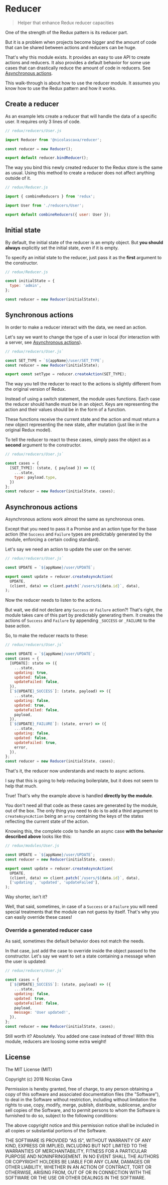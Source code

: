 # Reducer

> Helper that enhance Redux reducer capacities

One of the strength of the Redux pattern is its reducer part.

But it is a problem when projects become bigger and the amount of code that can be shared between actions and reducers can be huge.

That's why this module exists. It provides an easy to use API to create actions and reducers. It also provides a default behavior for some use cases that can drastically reduce the amount of code in reducers. See [Asynchronous actions](#asynchronous-actions).

This walk-through is about how to use the reducer module. It assumes you know how to use the Redux pattern and how it works.

## Create a reducer

As an example lets create a reducer that will handle the data of a specific user. It requires only 3 lines of code.

```javascript
// redux/reducers/User.js

import Reducer from '@nicolascava/reducer';

const reducer = new Reducer();

export default reducer.bindReducer();
```

The way you bind this newly created reducer to the Redux store is the same as usual. Using this method to create a reducer does not affect anything outside of it.

```javascript
// redux/Reducer.js

import { combineReducers } from 'redux';

import User from './reducers/User';

export default combineReducers({ user: User });
```

## Initial state

By default, the initial state of the reducer is an empty object. But **you should always** explicitly set the initial state, even if it is empty.

To specify an initial state to the reducer, just pass it as the **first** argument to the constructor.

```javascript
// redux/Reducer.js

const initialState = {
  type: 'admin',
};

const reducer = new Reducer(initialState);
```

## Synchronous actions

In order to make a reducer interact with the data, we need an action.

Let's say we want to change the type of a user in local (for interaction with a server, see [Asynchronous actions](#asynchronous-actions)).

```javascript
// redux/reducers/User.js`

const SET_TYPE = `${appName}/user/SET_TYPE`;
const reducer = new Reducer(initialState);

export const setType = reducer.createAction(SET_TYPE);
```

The way you tell the reducer to react to the actions is slightly different from the original version of Redux. 

Instead of using a switch statement, the module uses functions. Each case the reducer should handle must be in an object. Keys are representing the action and their values should be in the form of a function. 

These functions receive the current state and the action and must return a new object representing the new state, after mutation (just like in the original Redux model).

To tell the reducer to react to these cases, simply pass the object as a **second** argument to the constructor.

```javascript
// redux/reducers/User.js`

const cases = {
  [SET_TYPE]: (state, { payload }) => ({
    ...state,
    type: payload.type,
  })
};
const reducer = new Reducer(initialState, cases);
```

## Asynchronous actions

Asynchronous actions work almost the same as synchronous ones. 

Except that you need to pass it a Promise and an action type for the base action (the `Success` and `Failure` types are predictably generated by the module, enforcing a certain coding standard).

Let's say we need an action to update the user on the server.

```javascript
// redux/reducers/User.js`

const UPDATE = `${appName}/user/UPDATE`;

export const update = reducer.createAsyncAction(
  UPDATE,
  (client, data) => client.patch(`/users/${data.id}`, data),
);
```

Now the reducer needs to listen to the actions.

But wait, we did not declare any `Success` or `Failure` action?! That's right, the module takes care of this part by predictably generating them. It creates the actions of `Success` and `Failure` by appending `_SUCCESS` or `_FAILURE` to the base action. 

So, to make the reducer reacts to these: 

```javascript
// redux/reducers/User.js`

const UPDATE = `${appName}/user/UPDATE`;
const cases = {
  [UPDATE]: state => ({
    ...state,
    updating: true,
    updated: false,
    updateFailed: false,
  }),
  [`${UPDATE}_SUCCESS`]: (state, payload) => ({
    ...state,
    updating: false,
    updated: true,
    updateFailed: false,
    payload,
  }),
  [`${UPDATE}_FAILURE`]: (state, error) => ({
    ...state,
    updating: false,
    updated: false,
    updateFailed: true,
    error,
  }),
};
const reducer = new Reducer(initialState, cases);
```

That's it, the reducer now understands and reacts to async actions.

I say that this is going to help reducing boilerplate, but it does not seem to help that much.

True! That's why the example above is handled **directly by the module**. 

You don't need all that code as these cases are generated by the module, out of the box. The only thing you need to do is to add a third argument to `createAsyncAction` being an `array` containing the keys of the states reflecting the current state of the action.

Knowing this, the complete code to handle an async case **with the behavior described above** looks like this:

```javascript
// redux/modules/User.js

const UPDATE = `${appName}/user/UPDATE`;
const reducer = new Reducer(initialState, cases);

export const update = reducer.createAsyncAction(
  UPDATE,
  (client, data) => client.patch(`/users/${data.id}`, data),
  ['updating', 'updated', 'updateFailed'],
);
```

Way shorter, isn't it?

Well, that said, sometimes, in case of a `Success` or a `Failure` you will need special treatments that the module can not guess by itself. That's why you can easily override these cases!

### Override a generated reducer case

As said, sometimes the default behavior does not match the needs.

In that case, just add the case to override inside the object passed to the constructor. Let's say we want to set a state containing a message when the user is updated:

```javascript
// redux/reducers/User.js`

const cases = {
  [`${UPDATE}_SUCCESS`]: (state, payload) => ({
    ...state,
    updating: false,
    updated: true,
    updateFailed: false,
    payload,
    message: 'User updated!',
  }),
};
const reducer = new Reducer(initialState, cases);
```

Still worth it? Absolutely. You added one case instead of three! With this module, reducers are loosing some extra weight!

## License

The MIT License (MIT)

Copyright (c) 2018 Nicolas Cava

Permission is hereby granted, free of charge, to any person obtaining a copy
of this software and associated documentation files (the "Software"), to deal
in the Software without restriction, including without limitation the rights
to use, copy, modify, merge, publish, distribute, sublicense, and/or sell
copies of the Software, and to permit persons to whom the Software is
furnished to do so, subject to the following conditions:

The above copyright notice and this permission notice shall be included in all
copies or substantial portions of the Software.

THE SOFTWARE IS PROVIDED "AS IS", WITHOUT WARRANTY OF ANY KIND, EXPRESS OR
IMPLIED, INCLUDING BUT NOT LIMITED TO THE WARRANTIES OF MERCHANTABILITY,
FITNESS FOR A PARTICULAR PURPOSE AND NONINFRINGEMENT. IN NO EVENT SHALL THE
AUTHORS OR COPYRIGHT HOLDERS BE LIABLE FOR ANY CLAIM, DAMAGES OR OTHER
LIABILITY, WHETHER IN AN ACTION OF CONTRACT, TORT OR OTHERWISE, ARISING FROM,
OUT OF OR IN CONNECTION WITH THE SOFTWARE OR THE USE OR OTHER DEALINGS IN THE
SOFTWARE.
